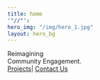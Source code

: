 ```yaml
---
title: home
'"//"': 
hero_img: "/img/hero_1.jpg"
layout: hero_bg
---
```


<div class="frow direction-column wrap_my_slide_primary">
    <div class="headline1">
        Reimagining <br/>
        Community Engagement.
    </div>
    <div class="headline2">
<a href="/work">Projects</a>| <a href="mailto:info@noisytenants.com">Contact Us</a>
    </div>
</div>